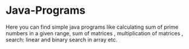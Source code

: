 # Java-Programs 
Here you can find simple java programs like calculating sum of prime numbers in a given range, sum of matrices , multiplication of matrices , search: linear and binary search in array etc. 
